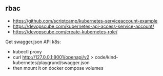 rbac
---

- https://github.com/scriptcamp/kubernetes-serviceaccount-example
- https://devopscube.com/kubernetes-api-access-service-account/
- https://devopscube.com/create-kubernetes-role/

Get swagger.json API k8s:

- kubectl proxy
- curl http://127.0.0.1:8001/openapi/v2 > code/kind-kubernetes/playgrund/swagger.json
- then mount it on docker compose volumes